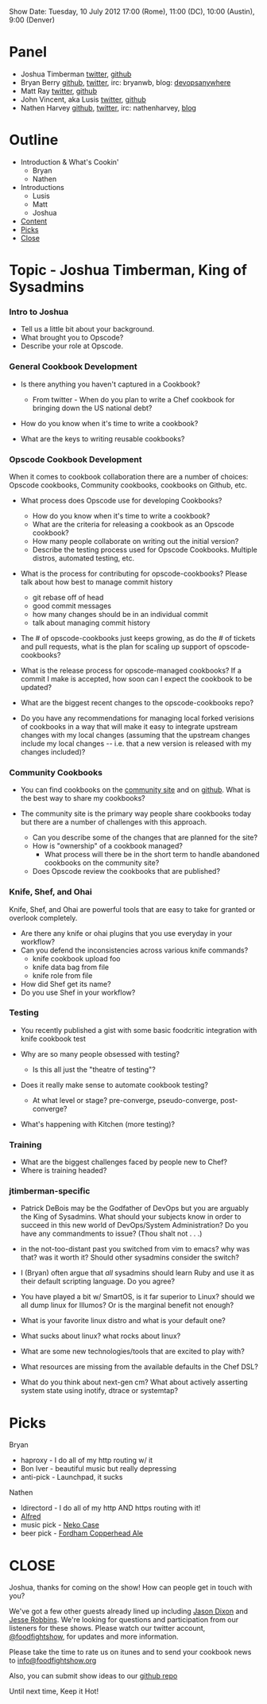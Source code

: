 Show Date:  Tuesday, 10 July 2012 17:00 (Rome), 11:00 (DC), 10:00 (Austin), 9:00 (Denver)

Panel
=====

* Joshua Timberman [twitter](https://twitter.com/#!/jtimberman), [github](http://github.com/jtimberman)
* Bryan Berry [github](http://github.com/bryanwb), [twitter](http://twitter.com/bryanwb), irc: bryanwb, blog: [devopsanywhere](http://devopsanywhere.blogspot.com)
* Matt Ray [twitter](https://twitter.com/#!/mattray), [github](https://github.com/mattray)
* John Vincent, aka Lusis [twitter](https://twitter.com/#!/lusis), [github](https://github.com/lusis)
* Nathen Harvey [github](http://github.com/nathenharvey), [twitter](http://twitter.com/nathenharvey), irc: nathenharvey, [blog](http://nathenharvey.com)

Outline
=======
* Introduction & What's Cookin'
  * Bryan
  * Nathen
* Introductions
  * Lusis
  * Matt
  * Joshua
* [Content](#topic---joshua-timberman-king-of-sysadmins)
* [Picks](#picks)
* [Close](#close)

Topic - Joshua Timberman, King of Sysadmins
==========================

### Intro to Joshua
* Tell us a little bit about your background.
* What brought you to Opscode?
* Describe your role at Opscode.

### General Cookbook Development
* Is there anything you haven't captured in a Cookbook?
  * From twitter - When do you plan to write a Chef cookbook for bringing down the US national debt?

* How do you know when it's time to write a cookbook?

* What are the keys to writing reusable cookbooks?

### Opscode Cookbook Development

When it comes to cookbook collaboration there are a number of choices:  Opscode cookbooks, Community cookbooks, cookbooks on Github, etc.

* What process does Opscode use for developing Cookbooks?
  * How do you know when it's time to write a cookbook?
  * What are the criteria for releasing a cookbook as an Opscode cookbook?
  * How many people collaborate on writing out the initial version?
  * Describe the testing process used for Opscode Cookbooks.  Multiple 
    distros, automated testing, etc.

* What is the process for contributing for opscode-cookbooks? Please talk 
  about how best to manage commit history
  * git rebase off of head
  * good commit messages
  * how many changes should be in an individual commit
  * talk about managing commit history

* The # of opscode-cookbooks just keeps growing, as do the # of
  tickets and pull requests, what is the plan for scaling up support
  of opscode-cookbooks?

* What is the release process for opscode-managed cookbooks? If a
  commit I make is accepted, how soon can I expect the cookbook to be
  updated?

* What are the biggest recent changes to the opscode-cookbooks repo?

* Do you have any recommendations for managing local forked verisions
  of cookbooks in a way that will make it easy to integrate upstream
  changes with my local changes (assuming that the upstream changes
  include my local changes -- i.e. that a new version is released
  with my changes included)?

### Community Cookbooks

* You can find cookbooks on the [community site](http://community.opscode.com)
  and on [github](http://github.com).  What is the best way to share my
  cookbooks?

* The community site is the primary way people share cookbooks today but
  there are a number of challenges with this approach.
  * Can you describe some of the changes that are planned for the site?
  * How is "ownership" of a cookbook managed?
    * What process will there be in the short term to handle abandoned 
      cookbooks on the community site?
  * Does Opscode review the cookbooks that are published?

### Knife, Shef, and Ohai

Knife, Shef, and Ohai are powerful tools that are easy to take for granted or overlook completely.

* Are there any knife or ohai plugins that you use everyday in your workflow?
* Can you defend the inconsistencies across various knife commands?
  * knife cookbook upload foo 
  * knife data bag from file 
  * knife role from file
* How did Shef get its name?
* Do you use Shef in your workflow?

### Testing
* You recently published a gist with some basic foodcritic integration
  with knife cookbook test

* Why are so many people obsessed with testing?
  * Is this all just the "theatre of testing"?

* Does it really make sense to automate cookbook testing?
  * At what level or stage? pre-converge, pseudo-converge, post-converge?

* What's happening with Kitchen (more testing)?

### Training
* What are the biggest challenges faced by people new to Chef?
* Where is training headed?

### jtimberman-specific
* Patrick DeBois may be the Godfather of DevOps but you are arguably
  the King of Sysadmins. What should your subjects know in order to
  succeed in this new world of DevOps/System Administration? Do you
  have any commandments to issue? (Thou shalt not . . .)

* in the not-too-distant past you switched from vim to emacs? why was
  that? was it worth it? Should other sysadmins consider the switch?

* I (Bryan) often argue that _all_ sysadmins should learn Ruby and
  use it as their default scripting language. Do you agree?

* You have played a bit w/ SmartOS, is it far superior to Linux?
  should we all dump linux for Illumos? Or is the marginal benefit
  not enough?

* What is your favorite linux distro and what is your default one?

* What sucks about linux? what rocks about linux?

* What are some new technologies/tools that are excited to play with?

* What resources are missing from the available defaults in the Chef
  DSL?

* What do you think about next-gen cm? What about actively asserting system state
  using inotify, dtrace or systemtap?

Picks
=====

Bryan
* haproxy - I do all of my http routing w/ it
* Bon Iver - beautiful music but really depressing
* anti-pick - Launchpad, it sucks

Nathen
* ldirectord - I do all of my http AND https routing with it!
* [Alfred](http://www.alfredapp.com/)
* music pick - [Neko Case](http://www.nekocase.com/)
* beer pick - [Fordham Copperhead Ale](http://fordhambrewing.com/our-brews/)

CLOSE
=====

Joshua, thanks for coming on the show!  How can people get in touch with 
you?

We've got a few other guests already lined up including 
[Jason Dixon](http://twitter.com/obfuscurity) and 
[Jesse Robbins](http://twitter.com/jesserobbins).  We're looking for 
questions and participation from our listeners for these shows.  Please
watch our twitter account, [@foodfightshow](http://twitter.com/foodfightshow), 
for updates and more information.

Please take the time to rate us on itunes and to send your cookbook
news to info@foodfightshow.org

Also, you can submit show ideas to our [github repo](https://github.com/foodfight/showz)

Until next time, Keep it Hot!
